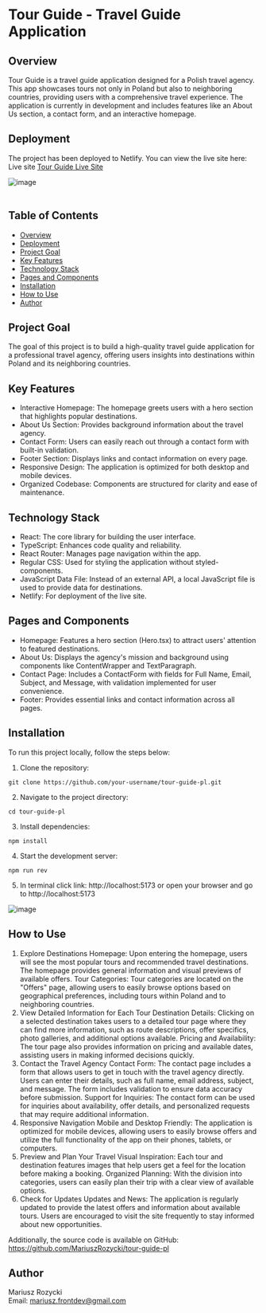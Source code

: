 # Tour Guide - Travel Guide Application

## Overview
Tour Guide is a travel guide application designed for a Polish travel agency. This app showcases tours not only in Poland but also to neighboring countries, providing users with a comprehensive travel experience. The application is currently in development and includes features like an About Us section, a contact form, and an interactive homepage.

## Deployment
The project has been deployed to Netlify. You can view the live site here:
Live site [Tour Guide Live Site](https://main--tour-guide-tomek.netlify.app/)

![image](https://github.com/user-attachments/assets/5cdc8de8-7597-4d28-9388-8e231cd7ae7f)
<br>
<br>

## Table of Contents
- [Overview](#overview)
- [Deployment](#deployment)
- [Project Goal](#project-goal)
- [Key Features](#key-features)
- [Technology Stack](#technology-stack)
- [Pages and Components](#pages-and-components)
- [Installation](#installation)
- [How to Use](#how-to-use)
- [Author](#author)

## Project Goal
The goal of this project is to build a high-quality travel guide application for a professional travel agency, offering users insights into destinations within Poland and its neighboring countries.

## Key Features
- Interactive Homepage: The homepage greets users with a hero section that highlights popular destinations.
- About Us Section: Provides background information about the travel agency.
- Contact Form: Users can easily reach out through a contact form with built-in validation.
- Footer Section: Displays links and contact information on every page.
- Responsive Design: The application is optimized for both desktop and mobile devices.
- Organized Codebase: Components are structured for clarity and ease of maintenance.

## Technology Stack

- React: The core library for building the user interface.
- TypeScript: Enhances code quality and reliability.
- React Router: Manages page navigation within the app.
- Regular CSS: Used for styling the application without styled-components.
- JavaScript Data File: Instead of an external API, a local JavaScript file is used to provide data for destinations.
- Netlify: For deployment of the live site.

## Pages and Components
- Homepage: Features a hero section (Hero.tsx) to attract users' attention to featured destinations.
- About Us: Displays the agency's mission and background using components like ContentWrapper and TextParagraph.
- Contact Page: Includes a ContactForm with fields for Full Name, Email, Subject, and Message, with validation implemented for user convenience.
- Footer: Provides essential links and contact information across all pages.


## Installation
To run this project locally, follow the steps below:

1. Clone the repository:<br>

```
git clone https://github.com/your-username/tour-guide-pl.git
```

2. Navigate to the project directory:<br>

```
cd tour-guide-pl
```

3. Install dependencies:<br>

```
npm install
```

4. Start the development server:<br>
```
npm run rev
```

5. In terminal click link: http://localhost:5173 or open your browser and go to http://localhost:5173

![image](https://github.com/user-attachments/assets/47c74803-7052-4131-b58e-c1ccec57e2b9)
<br>

## How to Use 
1. Explore Destinations
Homepage: Upon entering the homepage, users will see the most popular tours and recommended travel destinations. The homepage provides general information and visual previews of available offers.
Tour Categories: Tour categories are located on the "Offers" page, allowing users to easily browse options based on geographical preferences, including tours within Poland and to neighboring countries.
2. View Detailed Information for Each Tour
Destination Details: Clicking on a selected destination takes users to a detailed tour page where they can find more information, such as route descriptions, offer specifics, photo galleries, and additional options available.
Pricing and Availability: The tour page also provides information on pricing and available dates, assisting users in making informed decisions quickly.
3. Contact the Travel Agency
Contact Form: The contact page includes a form that allows users to get in touch with the travel agency directly. Users can enter their details, such as full name, email address, subject, and message. The form includes validation to ensure data accuracy before submission.
Support for Inquiries: The contact form can be used for inquiries about availability, offer details, and personalized requests that may require additional information.
4. Responsive Navigation
Mobile and Desktop Friendly: The application is optimized for mobile devices, allowing users to easily browse offers and utilize the full functionality of the app on their phones, tablets, or computers.
5. Preview and Plan Your Travel
Visual Inspiration: Each tour and destination features images that help users get a feel for the location before making a booking.
Organized Planning: With the division into categories, users can easily plan their trip with a clear view of available options.
6. Check for Updates
Updates and News: The application is regularly updated to provide the latest offers and information about available tours. Users are encouraged to visit the site frequently to stay informed about new opportunities.

Additionally, the source code is available on GitHub:
https://github.com/MariuszRozycki/tour-guide-pl

## Author
Mariusz Rozycki <br>
Email: mariusz.frontdev@gmail.com

 
